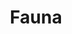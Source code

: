 ---
title: Fauna
description: Explore FaunaDB for fast, secure, and globally distributed databases.
---